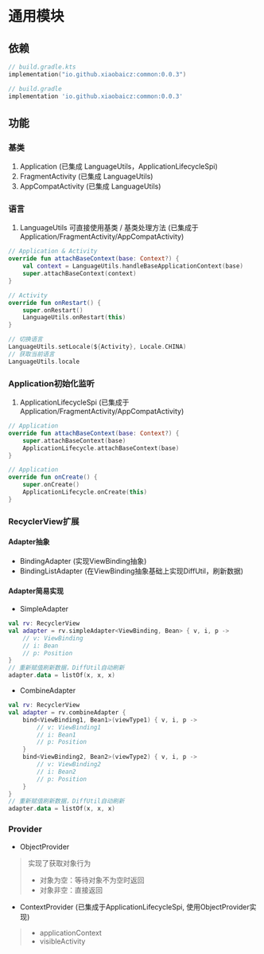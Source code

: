 # 通用模块

## 依赖
~~~ kts
// build.gradle.kts
implementation("io.github.xiaobaicz:common:0.0.3")
~~~
~~~ gradle
// build.gradle
implementation 'io.github.xiaobaicz:common:0.0.3'
~~~

## 功能

### 基类

1. Application (已集成 LanguageUtils，ApplicationLifecycleSpi)
2. FragmentActivity (已集成 LanguageUtils)
3. AppCompatActivity (已集成 LanguageUtils)

### 语言

1. LanguageUtils 可直接使用基类 / 基类处理方法 (已集成于Application/FragmentActivity/AppCompatActivity)

~~~ kotlin
// Application & Activity
override fun attachBaseContext(base: Context?) {
    val context = LanguageUtils.handleBaseApplicationContext(base)
    super.attachBaseContext(context)
}

// Activity
override fun onRestart() {
    super.onRestart()
    LanguageUtils.onRestart(this)
}
~~~

~~~ kotlin
// 切换语言
LanguageUtils.setLocale(${Activity}, Locale.CHINA)
// 获取当前语言
LanguageUtils.locale
~~~

### Application初始化监听

1. ApplicationLifecycleSpi (已集成于Application/FragmentActivity/AppCompatActivity)

~~~ kotlin
// Application
override fun attachBaseContext(base: Context?) {
    super.attachBaseContext(base)
    ApplicationLifecycle.attachBaseContext(base)
}

// Application
override fun onCreate() {
    super.onCreate()
    ApplicationLifecycle.onCreate(this)
}
~~~

### RecyclerView扩展
#### Adapter抽象
- BindingAdapter (实现ViewBinding抽象)
- BindingListAdapter (在ViewBinding抽象基础上实现DiffUtil，刷新数据)
#### Adapter简易实现
- SimpleAdapter
~~~ kotlin
val rv: RecyclerView
val adapter = rv.simpleAdapter<ViewBinding, Bean> { v, i, p ->
    // v: ViewBinding
    // i: Bean
    // p: Position
}
// 重新赋值刷新数据，DiffUtil自动刷新
adapter.data = listOf(x, x, x)
~~~

- CombineAdapter
~~~ kotlin
val rv: RecyclerView
val adapter = rv.combineAdapter {
    bind<ViewBinding1, Bean1>(viewType1) { v, i, p ->
        // v: ViewBinding1
        // i: Bean1
        // p: Position
    }
    bind<ViewBinding2, Bean2>(viewType2) { v, i, p ->
        // v: ViewBinding2
        // i: Bean2
        // p: Position
    }
}
// 重新赋值刷新数据，DiffUtil自动刷新
adapter.data = listOf(x, x, x)
~~~

### Provider
- ObjectProvider
> 实现了获取对象行为
> - 对象为空：等待对象不为空时返回
> - 对象非空：直接返回

- ContextProvider (已集成于ApplicationLifecycleSpi, 使用ObjectProvider实现)
> - applicationContext
> - visibleActivity
